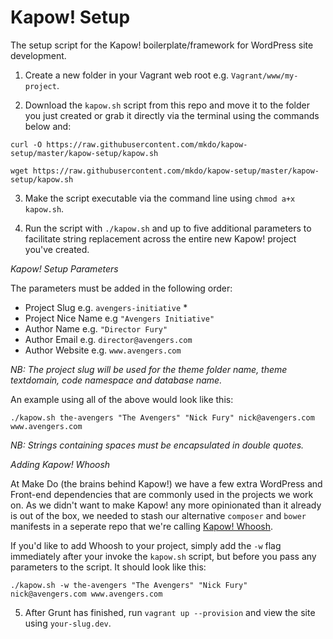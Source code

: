 # Kapow! Setup
The setup script for the Kapow! boilerplate/framework for WordPress site development. 

1) Create a new folder in your Vagrant web root e.g. `Vagrant/www/my-project`.

2) Download the `kapow.sh` script from this repo and move it to the folder you just created or grab it directly via the terminal using the commands below and:

`curl -O https://raw.githubusercontent.com/mkdo/kapow-setup/master/kapow-setup/kapow.sh`

`wget https://raw.githubusercontent.com/mkdo/kapow-setup/master/kapow-setup/kapow.sh`

3) Make the script executable via the command line using `chmod a+x kapow.sh`.

4) Run the script with `./kapow.sh` and up to five additional parameters to facilitate string replacement across the entire new Kapow! project you've created. 

*Kapow! Setup Parameters*

The parameters must be added in the following order:

- Project Slug e.g. `avengers-initiative` *
- Project Nice Name e.g `"Avengers Initiative"`
- Author Name e.g. `"Director Fury"`
- Author Email e.g. `director@avengers.com`
- Author Website e.g. `www.avengers.com`

*NB: The project slug will be used for the theme folder name, theme textdomain, code namespace and database name.*

An example using all of the above would look like this:

`./kapow.sh the-avengers "The Avengers" "Nick Fury" nick@avengers.com www.avengers.com`

*NB: Strings containing spaces must be encapsulated in double quotes.*

*Adding Kapow! Whoosh*

At Make Do (the brains behind Kapow!) we have a few extra WordPress and Front-end dependencies that are commonly used in the projects we work on. As we didn't want to make Kapow! any more opinionated than it already is out of the box, we needed to stash our alternative `composer` and `bower` manifests in a seperate repo that we're calling [Kapow! Whoosh](https://github.com/mkdo/kapow-whoosh).

If you'd like to add Whoosh to your project, simply add the `-w` flag immediately after your invoke the `kapow.sh` script, but before you pass any parameters to the script. It should look like this:

`./kapow.sh -w the-avengers "The Avengers" "Nick Fury" nick@avengers.com www.avengers.com`

5) After Grunt has finished, run `vagrant up --provision` and view the site using `your-slug.dev`.
